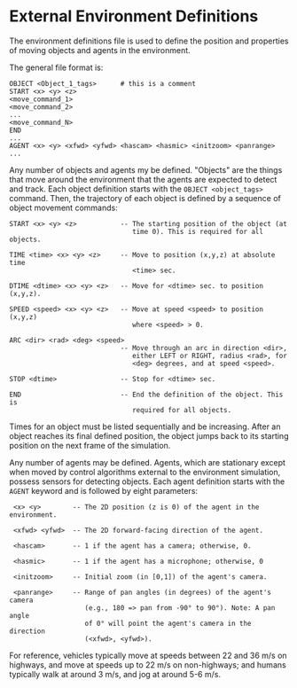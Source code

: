 
# External Environment Definitions

The environment definitions file is used to define the position and properties of moving objects and agents in the environment. 

The general file format is:

    OBJECT <Object_1_tags>      # this is a comment
    START <x> <y> <z>
    <move_command_1>
    <move_command_2>
    ...
    <move_command_N>
    END
    ...
    AGENT <x> <y> <xfwd> <yfwd> <hascam> <hasmic> <initzoom> <panrange>
    ...

Any number of objects and agents my be defined. "Objects" are the things that move around the environment that the agents are expected to detect and track. Each object definition starts with the `OBJECT <object_tags>` command. Then, the trajectory of each object is defined by a sequence of object movement commands:

    START <x> <y> <z>           -- The starting position of the object (at
                                   time 0). This is required for all objects.

    TIME <time> <x> <y> <z>     -- Move to position (x,y,z) at absolute time
                                   <time> sec.

    DTIME <dtime> <x> <y> <z>   -- Move for <dtime> sec. to position (x,y,z).

    SPEED <speed> <x> <y> <z>   -- Move at speed <speed> to position (x,y,z)
                                   where <speed> > 0.

    ARC <dir> <rad> <deg> <speed>
                                -- Move through an arc in direction <dir>,
                                   either LEFT or RIGHT, radius <rad>, for
                                   <deg> degrees, and at speed <speed>.

    STOP <dtime>                -- Stop for <dtime> sec.

    END                         -- End the definition of the object. This is
                                   required for all objects.

Times for an object must be listed sequentially and be increasing. After an object reaches its final defined position, the object jumps back to its starting position on the next frame of the simulation.

Any number of agents may be defined. Agents, which are stationary except when moved by control algorithms external to the environment simulation, possess sensors for detecting objects. Each agent definition starts with the `AGENT` keyword and is followed by eight parameters:

     <x> <y>        -- The 2D position (z is 0) of the agent in the environment.

     <xfwd> <yfwd>  -- The 2D forward-facing direction of the agent.

     <hascam>       -- 1 if the agent has a camera; otherwise, 0.

     <hasmic>       -- 1 if the agent has a microphone; otherwise, 0

     <initzoom>     -- Initial zoom (in [0,1]) of the agent's camera.

     <panrange>     -- Range of pan angles (in degrees) of the agent's camera
                       (e.g., 180 => pan from -90° to 90°). Note: A pan angle
                       of 0° will point the agent's camera in the direction
                       (<xfwd>, <yfwd>).

For reference, vehicles typically move at speeds between 22 and 36 m/s on highways, and move at speeds up to 22 m/s on non-highways; and humans typically walk at around 3 m/s, and jog at around 5-6 m/s.

